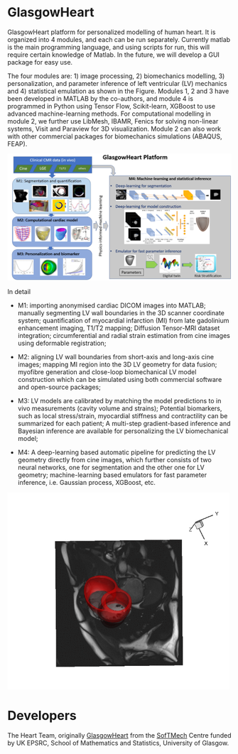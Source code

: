 # GlasgowHeart
GlasgowHeart platform for personalized modelling of human heart. It is organized into 4 modules, and each can be run separately. Currently matlab is the main programming language, and using scripts for run, this will require certain knowledge of Matlab. In the future, we will develop a GUI package for easy use. 

The four modules are: 1) image processing, 2) biomechanics modelling, 3) personalization, and parameter inference of left ventricular (LV) mechanics and 4) statistical emulation as shown in the Figure. Modules 1, 2 and 3 have been developed in MATLAB by the co-authors, and module 4 is programmed in Python using Tensor Flow, Scikit-learn, XGBoost to use advanced machine-learning methods. For computational modelling in module 2, we further use LibMesh, IBAMR, Fenics for solving non-linear systems, Visit and Paraview for 3D visualization. Module 2 can also work with other commercial packages for biomechanics simulations (ABAQUS, FEAP). 

<img src="./Figures/glasgowHeart.png" width="800">


In detail 
* M1: importing anonymised cardiac DICOM images into MATLAB; manually segmenting LV wall boundaries in the 3D scanner coordinate system; quantification of myocardial infarction (MI) from late gadolinium enhancement imaging, T1/T2 mapping; Diffusion Tensor-MRI dataset integration; circumferential and radial strain estimation from cine images using deformable registration;

* M2: aligning LV wall boundaries from short-axis and long-axis cine images; mapping MI region into the 3D LV geometry for data fusion; myofibre generation and close-loop biomechanical LV model construction which can be simulated using both commercial software and open-source packages;

* M3: LV models are calibrated by matching the model predictions to in vivo measurements (cavity volume and strains); Potential biomarkers, such as local stress/strain, myocardial stiffness and contractility can be summarized for each patient; A multi-step gradient-based inference and Bayesian inference are available for personalizing the LV biomechanical model;

* M4: A deep-learning based automatic pipeline for predicting the LV geometry directly from cine images, which further consists of two neural networks, one for segmentation and the other one for LV geometry; machine-learning based emulators for fast parameter inference, i.e. Gaussian process, XGBoost, etc. 


<img src="./Figures/biventricle_2.gif" width="500">

# Developers 
The Heart Team, originally [GlasgowHeart](http://www.glasgowheart.org) from the [SofTMech](http://www.softmech.org) Centre funded by UK EPSRC, School of Mathematics and Statistics, University of Glasgow. 


